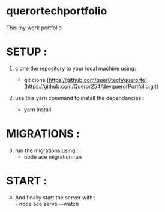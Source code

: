 # querortechportfolio
This my work portfolio

# SETUP : 
1. clone the  repository to your local machine using: 
      - git clone [https://github.com/quer0tech/querorte](https://github.com/Queror254/devquerorPortfolio.git)

2. use this yarn command to install the dependancies : 
      - yarn install
# MIGRATIONS :
3. run the migrations using : 
      - node ace migration:run
# START : 
4. And finally  start the server with :  
       - node ace serve --watch
